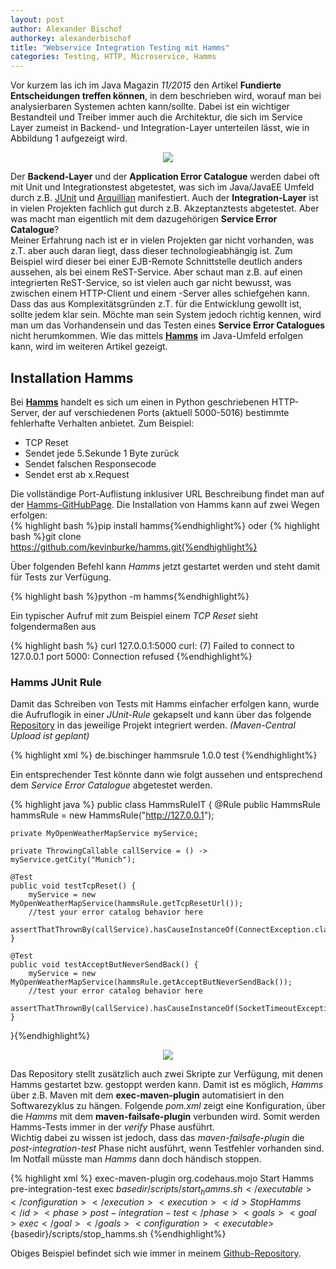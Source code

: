 ```yaml
---
layout: post
author: Alexander Bischof
authorkey: alexanderbischof
title: "Webservice Integration Testing mit Hamms"
categories: Testing, HTTP, Microservice, Hamms
---
```

Vor kurzem las ich im Java Magazin *11/2015* den Artikel **Fundierte Entscheidungen treffen können**, in dem 
 beschrieben wird, worauf man bei analysierbaren Systemen achten kann/sollte. Dabei ist ein wichtiger Bestandteil und Treiber
 immer auch die Architektur, die sich im Service Layer zumeist in Backend- und Integration-Layer unterteilen lässt, wie in 
 Abbildung 1 aufgezeigt wird.
 
<p align="center"><img src="{{site.baseurl}}/images/2016-01-01-hamms_design.png"/></p>
  
Der **Backend-Layer** und der **Application Error Catalogue** werden dabei oft mit Unit und Integrationstest abgetestet, was sich im 
Java/JavaEE Umfeld durch z.B. [JUnit](www.junit.org) und [Arquillian](www.arquillian.org) manifestiert. Auch der **Integration-Layer**
ist in vielen Projekten fachlich gut durch z.B. Akzeptanztests abgetestet. Aber was macht man eigentlich mit dem dazugehörigen 
**Service Error Catalogue**?   
Meiner Erfahrung nach ist er in vielen Projekten gar nicht vorhanden, was z.T. aber auch daran liegt, dass dieser technologieabhängig ist. 
Zum Beispiel wird dieser bei einer EJB-Remote Schnittstelle deutlich anders aussehen, als bei einem ReST-Service. Aber schaut man z.B. auf einen
integrierten ReST-Service, so ist vielen auch gar nicht bewusst, was zwischen einem HTTP-Client und einem -Server alles schiefgehen kann. Dass das
aus Komplexitätsgründen z.T. für die Entwicklung gewollt ist, sollte jedem klar sein. Möchte man sein System jedoch richtig kennen, wird man um
das Vorhandensein und das Testen eines **Service Error Catalogues** nicht herumkommen. Wie das
 mittels [**Hamms**](https://github.com/kevinburke/hamms) im Java-Umfeld erfolgen kann, wird im weiteren Artikel gezeigt.

## Installation Hamms

Bei [**Hamms**](https://github.com/kevinburke/hamms) handelt es sich um einen in Python geschriebenen HTTP-Server, der auf verschiedenen
 Ports (aktuell 5000-5016) bestimmte fehlerhafte Verhalten anbietet. Zum Beispiel: 
 
 - TCP Reset
 - Sendet jede 5.Sekunde 1 Byte zurück
 - Sendet falschen Responsecode
 - Sendet erst ab x.Request

Die vollständige Port-Auflistung inklusiver URL Beschreibung findet man auf der [Hamms-GitHubPage](https://github.com/kevinburke/hamms).
Die Installation von Hamms kann auf zwei Wegen erfolgen:  
{% highlight bash %}pip install hamms{%endhighlight%}
oder 
{% highlight bash %}git clone https://github.com/kevinburke/hamms.git{%endhighlight%}

Über folgenden Befehl kann *Hamms* jetzt gestartet werden und steht damit für Tests zur Verfügung.

{% highlight bash %}python -m hamms{%endhighlight%}

Ein typischer Aufruf mit zum Beispiel einem *TCP Reset* sieht folgendermaßen aus

{% highlight bash %}
curl 127.0.0.1:5000
curl: (7) Failed to connect to 127.0.0.1 port 5000: Connection refused
{%endhighlight%}

### Hamms JUnit Rule

Damit das Schreiben von Tests mit Hamms einfacher erfolgen kann, wurde die Aufruflogik in einer *JUnit-Rule* gekapselt und
kann über das folgende [Repository](https://github.com/AlexBischof/hammsrule) in das jeweilige Projekt integriert werden.
*(Maven-Central Upload ist geplant)*

{% highlight xml %}
<dependency>
    <groupId>de.bischinger</groupId>
    <artifactId>hammsrule</artifactId>
    <version>1.0.0</version>
    <scope>test</scope>
</dependency>
{%endhighlight%}

Ein entsprechender Test könnte dann wie folgt aussehen und entsprechend dem *Service Error Catalogue* abgetestet werden.

{% highlight java %}
public class HammsRuleIT {
    @Rule
    public HammsRule hammsRule = new HammsRule("http://127.0.0.1");

    private MyOpenWeatherMapService myService;

    private ThrowingCallable callService = () -> myService.getCity("Munich");

    @Test
    public void testTcpReset() {
        myService = new MyOpenWeatherMapService(hammsRule.getTcpResetUrl());
        //test your error catalog behavior here
        assertThatThrownBy(callService).hasCauseInstanceOf(ConnectException.class);
    }

    @Test
    public void testAcceptButNeverSendBack() {
        myService = new MyOpenWeatherMapService(hammsRule.getAcceptButNeverSendBack());
        //test your error catalog behavior here
        assertThatThrownBy(callService).hasCauseInstanceOf(SocketTimeoutException.class);
    }
}{%endhighlight%}

<p align="center"><img src="{{site.baseurl}}/images/2016-01-01-hamms.png"/></p>

Das Repository stellt zusätzlich auch zwei Skripte zur Verfügung, mit denen Hamms gestartet bzw. gestoppt werden kann. Damit ist es 
möglich, *Hamms* über z.B. Maven mit dem **exec-maven-plugin** automatisiert in den Softwarezyklus zu hängen. Folgende *pom.xml* zeigt
eine Konfiguration, über die *Hamms* mit dem **maven-failsafe-plugin** verbunden wird. Somit werden Hamms-Tests immer in der *verify* Phase ausführt.   
Wichtig dabei zu wissen ist jedoch, dass das *maven-failsafe-plugin* die *post-integration-test* Phase nicht ausführt, wenn Testfehler vorhanden
sind. Im Notfall müsste man *Hamms* dann doch händisch stoppen.

{% highlight xml %}
<plugin>
    <artifactId>exec-maven-plugin</artifactId>
    <groupId>org.codehaus.mojo</groupId>
    <executions>
        <execution>
            <id>Start Hamms</id>
            <phase>pre-integration-test</phase>
            <goals>
                <goal>exec</goal>
            </goals>
            <configuration>
                <executable>${basedir}/scripts/start_hamms.sh</executable>
            </configuration>
        </execution>
        <execution>
            <id>Stop Hamms</id>
            <phase>post-integration-test</phase>
            <goals>
                <goal>exec</goal>
            </goals>
            <configuration>
                <executable>${basedir}/scripts/stop_hamms.sh</executable>
            </configuration>
        </execution>
    </executions>
</plugin>
{%endhighlight%}

Obiges Beispiel befindet sich wie immer in meinem [Github-Repository](https://github.com/AlexBischof/hammsrule). 
